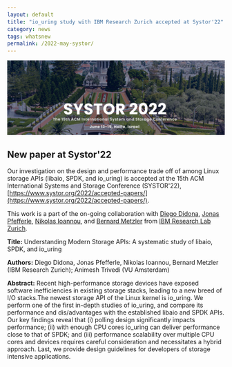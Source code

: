 ```yaml
---
layout: default
title: "io_uring study with IBM Research Zurich accepted at Systor'22"
category: news
tags: whatsnew
permalink: /2022-may-systor/
---
```


![](/images/2022-systor-haifa-vector.png "Systor2022")

## New paper at Systor'22

Our investigation on the design and performance trade off of among Linux storage APIs (libaio, SPDK, and io_uring) is accepted at the 15th ACM International Systems and Storage Conference (SYSTOR'22), [https://www.systor.org/2022/accepted-papers/](https://www.systor.org/2022/accepted-papers/). 

This work is a part of the on-going collaboration with [Diego Didona](https://researcher.watson.ibm.com/researcher/view.php?person=zurich-DDI), [Jonas Pfefferle](https://researcher.watson.ibm.com/researcher/view.php?person=zurich-jpf), [Nikolas Ioannou](https://researcher.watson.ibm.com/researcher/view.php?person=zurich-nio), and [Bernard Metzler](https://researcher.watson.ibm.com/researcher/view.php?person=zurich-bmt) from [IBM Research Lab Zurich](https://www.zurich.ibm.com/cloudstorage/). 

**Title:** Understanding Modern Storage APIs: A systematic study of libaio, SPDK, and io_uring

**Authors:** Diego Didona, Jonas Pfefferle, Nikolas Ioannou, Bernard Metzler (IBM Research Zurich); Animesh Trivedi (VU Amsterdam)

**Abstract:** Recent high-performance storage devices have exposed software inefficiencies in existing storage stacks, leading to a new breed of I/O stacks.The newest storage API of the Linux kernel is io_uring. We perform one of the first in-depth studies of io_uring, and compare its performance and dis/advantages with the established libaio and SPDK APIs. Our key findings reveal that (i) polling design significantly impacts performance; (ii) with enough CPU cores io_uring can deliver performance close to that of SPDK; and (iii) performance scalability over multiple CPU cores and devices requires careful consideration and necessitates a hybrid approach. Last, we provide design guidelines for developers of storage intensive applications.
